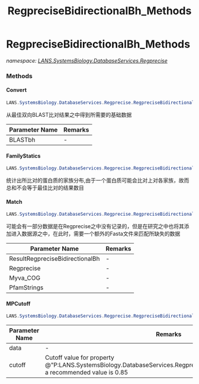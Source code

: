 ﻿---
title: RegpreciseBidirectionalBh_Methods
---

# RegpreciseBidirectionalBh_Methods
_namespace: [LANS.SystemsBiology.DatabaseServices.Regprecise](N-LANS.SystemsBiology.DatabaseServices.Regprecise.html)_





### Methods

#### Convert
```csharp
LANS.SystemsBiology.DatabaseServices.Regprecise.RegpreciseBidirectionalBh_Methods.Convert(LANS.SystemsBiology.NCBI.Extensions.LocalBLAST.Application.BBH.BiDirectionalBesthit[])
```
从最佳双向BLAST比对结果之中得到所需要的基础数据

|Parameter Name|Remarks|
|--------------|-------|
|BLASTbh|-|


#### FamilyStatics
```csharp
LANS.SystemsBiology.DatabaseServices.Regprecise.RegpreciseBidirectionalBh_Methods.FamilyStatics(System.Collections.Generic.IEnumerable{LANS.SystemsBiology.DatabaseServices.Regprecise.RegpreciseMPBBH})
```
统计出所比对的蛋白质的家族分布,由于一个蛋白质可能会比对上对各家族，故而总和不会等于最佳比对的结果数目

#### Match
```csharp
LANS.SystemsBiology.DatabaseServices.Regprecise.RegpreciseBidirectionalBh_Methods.Match(LANS.SystemsBiology.DatabaseServices.Regprecise.RegpreciseMPBBH[],LANS.SystemsBiology.DatabaseServices.Regprecise.TranscriptionFactors,LANS.SystemsBiology.SequenceModel.FASTA.FastaFile,System.Collections.Generic.IEnumerable{LANS.SystemsBiology.NCBI.Extensions.LocalBLAST.Application.RpsBLAST.MyvaCOG},LANS.SystemsBiology.AnalysisTools.ProteinTools.Sanger.Pfam.PfamString.PfamString[])
```
可能会有一部分数据是在Regprecise之中没有记录的，但是在研究之中也将其添加进入数据源之中，在此时，需要一个额外的Fasta文件来匹配所缺失的数据

|Parameter Name|Remarks|
|--------------|-------|
|ResultRegpreciseBidirectionalBh|-|
|Regprecise|-|
|Myva_COG|-|
|PfamStrings|-|


#### MPCutoff
```csharp
LANS.SystemsBiology.DatabaseServices.Regprecise.RegpreciseBidirectionalBh_Methods.MPCutoff(System.Collections.Generic.IEnumerable{LANS.SystemsBiology.DatabaseServices.Regprecise.RegpreciseMPBBH},System.Double)
```


|Parameter Name|Remarks|
|--------------|-------|
|data|-|
|cutoff|Cutoff value for property @"P:LANS.SystemsBiology.DatabaseServices.Regprecise.RegpreciseMPBBH.Similarity", a recommended value is 0.85|



